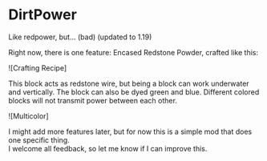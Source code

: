# DirtPower  
Like redpower, but... (bad) (updated to 1.19)

Right now, there is one feature: Encased Redstone Powder, crafted like this:

![Crafting Recipe]  

This block acts as redstone wire, but being a block can work underwater and vertically.
The block can also be dyed green and blue. Different colored blocks will not transmit power between each other.

![Multicolor]  

I might add more features later, but for now this is a simple mod that does one specific thing.  
I welcome all feedback, so let me know if I can improve this.